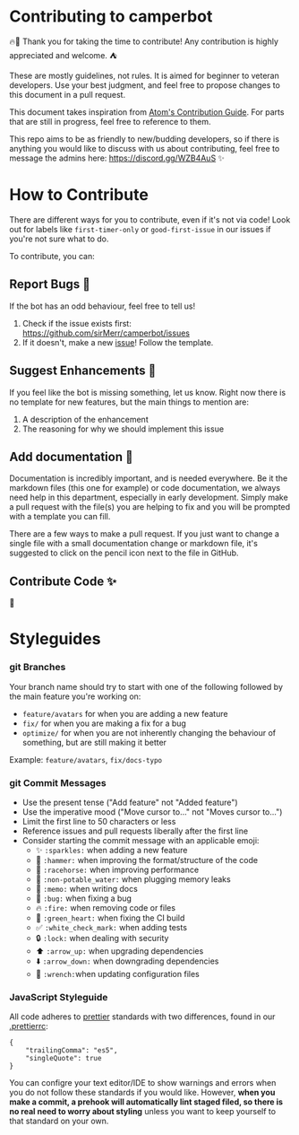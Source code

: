 # Contributing to camperbot
🔥🎊 Thank you for taking the time to contribute! Any contribution is highly appreciated and welcome. ⛺️

These are mostly guidelines, not rules. It is aimed for beginner to veteran developers. Use your best judgment, and feel free to propose changes to this document in a pull request.

This document takes inspiration from [Atom's Contribution Guide](https://github.com/atom/atom/blob/master/CONTRIBUTING.md#issue-and-pull-request-labels). For parts that are still in progress, feel free to reference to them.

This repo aims to be as friendly to new/budding developers, so if there is anything you would like to discuss with us about contributing, feel free to message the admins here: https://discord.gg/WZB4AuS :sparkles:

# How to Contribute
There are different ways for you to contribute, even if it's not via code! Look out for labels like `first-timer-only` or `good-first-issue` in our issues if you're not sure what to do.

To contribute, you can:

## Report Bugs :bug:
If the bot has an odd behaviour, feel free to tell us!

1. Check if the issue exists first: https://github.com/sirMerr/camperbot/issues
2. If it doesn't, make a new [issue](https://github.com/sirMerr/camperbot/issues/new)! Follow the template.

## Suggest Enhancements :tada:
If you feel like the bot is missing something, let us know. Right now there is no template for new features, but the main things to mention are:

1. A description of the enhancement
2. The reasoning for why we should implement this issue

## Add documentation :memo:
Documentation is incredibly important, and is needed everywhere. Be it the markdown files (this one for example) or code documentation, we always need help in this department, especially in early development. Simply make a pull request with the file(s) you are helping to fix and you will be prompted with a template you can fill.

There are a few ways to make a pull request. If you just want to change a single file with a small documentation change or  markdown file, it's suggested to click on the pencil icon next to the file in GitHub.

## Contribute Code :sparkles:
:construction:

# Styleguides

### git Branches
Your branch name should try to start with one of the following followed by the main feature you're working on:

* `feature/avatars` for when you are adding a new feature
* `fix/` for when you are making a fix for a bug
* `optimize/` for when you are not inherently changing the behaviour of something, but are still making it better

Example: `feature/avatars`, `fix/docs-typo`

### git Commit Messages

* Use the present tense ("Add feature" not "Added feature")
* Use the imperative mood ("Move cursor to..." not "Moves cursor to...")
* Limit the first line to 50 characters or less
* Reference issues and pull requests liberally after the first line
* Consider starting the commit message with an applicable emoji:
    * :sparkles: `:sparkles:` when adding a new feature
    * :hammer: `:hammer:` when improving the format/structure of the code
    * :racehorse: `:racehorse:` when improving performance
    * :non-potable_water: `:non-potable_water:` when plugging memory leaks
    * :memo: `:memo:` when writing docs
    * :bug: `:bug:` when fixing a bug
    * :fire: `:fire:` when removing code or files
    * :green_heart: `:green_heart:` when fixing the CI build
    * :white_check_mark: `:white_check_mark:` when adding tests
    * :lock: `:lock:` when dealing with security
    * :arrow_up: `:arrow_up:` when upgrading dependencies
    * :arrow_down: `:arrow_down:` when downgrading dependencies
    * :wrench: `:wrench:`when updating configuration files

### JavaScript Styleguide
All code adheres to [prettier](prettier.io) standards with two differences, found in our [.prettierrc](./.prettierrc):
```
{
	"trailingComma": "es5",
	"singleQuote": true
}
```

You can configre your text editor/IDE to show warnings and errors when you do not follow these standards if you would like. However, **when you make a commit, a prehook will automatically lint staged filed, so there is no real need to worry about styling** unless you want to keep yourself to that standard on your own.
